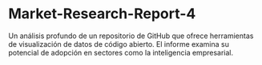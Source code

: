 # Market-Research-Report-4
Un análisis profundo de un repositorio de GitHub que ofrece herramientas de visualización de datos de código abierto. El informe examina su potencial de adopción en sectores como la inteligencia empresarial.
